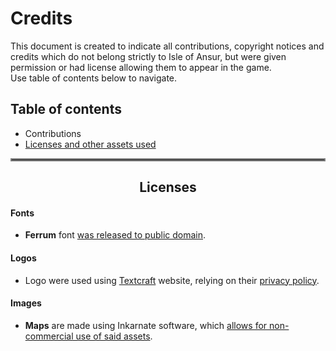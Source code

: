 # Credits
This document is created to indicate all contributions, copyright notices and credits
which do not belong strictly to Isle of Ansur, but were given permission or had license
allowing them to appear in the game.  
Use table of contents below to navigate.

## Table of contents
- Contributions
- [Licenses and other assets used](credits.md#centerlicensescenter)

<hr style="border:2px solid gray">

## <center>Licenses</center>
#### Fonts
- **Ferrum** font [was released to public domain](https://www.1001fonts.com/ferrum-font.html).

#### Logos
- Logo were used using [Textcraft](https://textcraft.net/) website, relying on their [privacy policy](https://textcraft.net/terms.php).

#### Images
- **Maps** are made using Inkarnate software, which [allows for non-commercial use of said assets](https://inkarnate.s3.amazonaws.com/inkarnate-terms-of-use-june-2020.pdf).